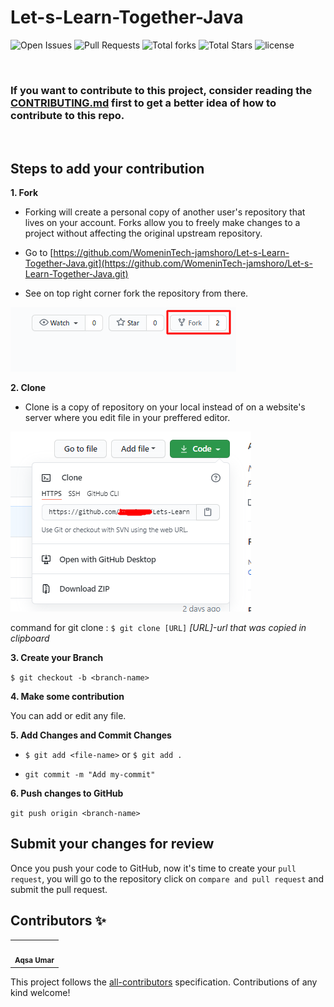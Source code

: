 # Let-s-Learn-Together-Java
![Open Issues](https://img.shields.io/github/issues-raw/WomeninTech-jamshoro/Let-s-Learn-Together-Java?color=%239e6eff&style=for-the-badge)
![Pull Requests](https://img.shields.io/github/issues-pr-raw/WomeninTech-jamshoro/Let-s-Learn-Together-Java?color=%2302b09f&style=for-the-badge)
![Total forks](https://img.shields.io/github/issues/WomeninTech-jamshoro/Let-s-Learn-Together-Java?color=%2300bfff&style=for-the-badge)
![Total Stars](https://img.shields.io/github/stars/WomeninTech-jamshoro/Let-s-Learn-Together-Java?color=%23fca503&style=for-the-badge)
![license](https://img.shields.io/github/license/WomeninTech-jamshoro/Let-s-Learn-Together-Java?color=%23ff47b6&style=for-the-badge)


<br>

### If you want to contribute to this project, consider reading the [CONTRIBUTING.md](CONTRIBUTING.md) first to get a better idea of how to contribute to this repo.

<br>


## Steps to add your contribution

**1. Fork**

- Forking will create a personal copy of another user's repository that lives on your account. Forks allow you to freely make changes to a project without affecting the original upstream repository.

- Go to [https://github.com/WomeninTech-jamshoro/Let-s-Learn-Together-Java.git](https://github.com/WomeninTech-jamshoro/Let-s-Learn-Together-Java.git)

- See on top right corner fork the repository from there.

![Fork](/assets/fork.png "Fork")

**2. Clone**

- Clone is a copy of repository on your local instead of on a website's server where you edit file in your preffered editor.

![Clone](/assets/clone.png "Clone")

command for git clone : `$ git clone [URL]`
*[URL]-url that was copied in clipboard*

**3. Create your Branch** 
 
`$ git checkout -b <branch-name>`

**4. Make some contribution**

You can add or edit any file.

**5. Add Changes and Commit Changes**

- `$ git add <file-name>` or `$ git add . `

- `git commit -m "Add my-commit" `

**6. Push changes to GitHub**

`git push origin <branch-name>`
 
## Submit your changes for review

Once you push your code to GitHub, now it's time to create your `pull request`, you will go to the repository click on `compare and pull request` and submit the pull request.







## Contributors ✨


<!-- ALL-CONTRIBUTORS-LIST:START - Do not remove or modify this section -->
<!-- prettier-ignore-start -->
<!-- markdownlint-disable -->
<table>
  <tr>
    <td align="center"><a https://github.com/Aqsa48"><img src="https://avatars2.githubusercontent.com/u/21342218?s=400&u=ed9029fb3dd9826f44499c96a595eb319ab332a8&v=4" width="100px;" alt=""/><br /><sub><b>Aqsa Umar</b></sub></a><br /></td>
  </tr>
</table>

<!-- markdownlint-enable -->
<!-- prettier-ignore-end -->
<!-- ALL-CONTRIBUTORS-LIST:END -->

This project follows the [all-contributors](https://github.com/all-contributors/all-contributors) specification. Contributions of any kind welcome!
